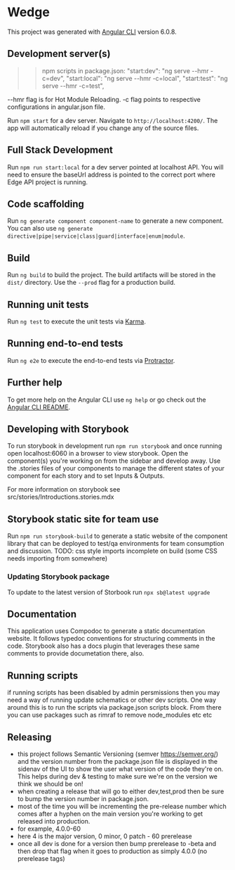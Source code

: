 # Wedge

This project was generated with [Angular CLI](https://github.com/angular/angular-cli) version 6.0.8.

## Development server(s)

>> npm scripts in package.json:
"start:dev": "ng serve --hmr -c=dev", 
"start:local": "ng serve --hmr -c=local",
"start:test": "ng serve --hmr -c=test",

--hmr flag is for Hot Module Reloading. 
-c flag points to respective configurations in angular.json file. 

Run `npm start` for a dev server. Navigate to `http://localhost:4200/`. The app will automatically reload if you change any of the source files.

## Full Stack Development
Run `npm run start:local` for a dev server pointed at localhost API. You will need to ensure the baseUrl address is pointed to the correct port where Edge API project is running.

## Code scaffolding

Run `ng generate component component-name` to generate a new component. You can also use `ng generate directive|pipe|service|class|guard|interface|enum|module`.

## Build

Run `ng build` to build the project. The build artifacts will be stored in the `dist/` directory. Use the `--prod` flag for a production build.

## Running unit tests

Run `ng test` to execute the unit tests via [Karma](https://karma-runner.github.io).

## Running end-to-end tests

Run `ng e2e` to execute the end-to-end tests via [Protractor](http://www.protractortest.org/).

## Further help

To get more help on the Angular CLI use `ng help` or go check out the [Angular CLI README](https://github.com/angular/angular-cli/blob/master/README.md).


## Developing with Storybook

To run storybook in development run `npm run storybook` and once running open localhost:6060 in a browser to view storybook.  Open the component(s) you're working on from the sidebar and develop away. Use the .stories files of your components to manage the different states of your component for each story and to set Inputs & Outputs.

For more information on storybook see src/stories/Introductions.stories.mdx

## Storybook static site for team use
Run `npm run storybook-build` to generate a static website of the component library that can be deployed to test/qa environments for team consumption and discussion. TODO: css style imports incomplete on build (some CSS needs importing from somewhere)

### Updating Storybook package
To update to the latest version of Storbook run `npx sb@latest upgrade`

## Documentation

This application uses Compodoc to generate a static documentation website.  It follows typedoc conventions for structuring comments in the code.
Storybook also has a docs plugin that leverages these same comments to provide documetation there, also.

## Running scripts
if running scripts has been disabled by admin persmissions then you may need a way of running update schematics or other dev scripts. One way around this is to run the scripts via package.json scripts block. From there you can use packages such as rimraf to remove node_modules etc etc

## Releasing
- this project follows Semantic Versioning (semver https://semver.org/) and the version number from the package.json file is displayed in the sidenav of the UI to show the user what version of the code they're on.  This helps during dev & testing to make sure we're on the version we think we should be on!
- when creating a release that will go to either dev,test,prod then be sure to bump the version number in package.json.
- most of the time you will be incrementing the pre-release number which comes after a hyphen on the main version you're working to get released into production.
- for example, 4.0.0-60
- here 4 is the major version, 0 minor, 0 patch - 60 prerelease
- once all dev is done for a version then bump prerelease to -beta and then drop that flag when it goes to production as simply 4.0.0 (no prerelease tags)

